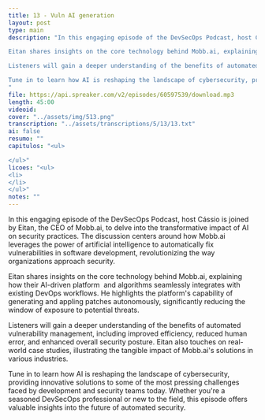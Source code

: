 ```yaml
---
title: 13 - Vuln AI generation
layout: post
type: main
description: "In this engaging episode of the DevSecOps Podcast, host Cássio is joined by Eitan, the CEO of Mobb.ai, to delve into the transformative impact of AI on security practices. The discussion centers around how Mobb.ai leverages the power of artificial intelligence to automatically fix vulnerabilities in software development, revolutionizing the way organizations approach security.

Eitan shares insights on the core technology behind Mobb.ai, explaining how their AI-driven platform  and algorithms seamlessly integrates with existing DevOps workflows. He highlights the platform's capability of generating and appling patches autonomously, significantly reducing the window of exposure to potential threats.

Listeners will gain a deeper understanding of the benefits of automated vulnerability management, including improved efficiency, reduced human error, and enhanced overall security posture. Eitan also touches on real-world case studies, illustrating the tangible impact of Mobb.ai's solutions in various industries.

Tune in to learn how AI is reshaping the landscape of cybersecurity, providing innovative solutions to some of the most pressing challenges faced by development and security teams today. Whether you're a seasoned DevSecOps professional or new to the field, this episode offers valuable insights into the future of automated security.
"
file: https://api.spreaker.com/v2/episodes/60597539/download.mp3
length: 45:00
videoid: 
cover: "../assets/img/513.png"
transcription: "../assets/transcriptions/5/13/13.txt"
ai: false
resumo: ""
capitulos: "<ul>

</ul>"
licoes: "<ul>
<li>
</li>
</ul>"
notes: ""
---
```


In this engaging episode of the DevSecOps Podcast, host Cássio is joined by Eitan, the CEO of Mobb.ai, to delve into the transformative impact of AI on security practices. The discussion centers around how Mobb.ai leverages the power of artificial intelligence to automatically fix vulnerabilities in software development, revolutionizing the way organizations approach security.

Eitan shares insights on the core technology behind Mobb.ai, explaining how their AI-driven platform  and algorithms seamlessly integrates with existing DevOps workflows. He highlights the platform's capability of generating and appling patches autonomously, significantly reducing the window of exposure to potential threats.

Listeners will gain a deeper understanding of the benefits of automated vulnerability management, including improved efficiency, reduced human error, and enhanced overall security posture. Eitan also touches on real-world case studies, illustrating the tangible impact of Mobb.ai's solutions in various industries.

Tune in to learn how AI is reshaping the landscape of cybersecurity, providing innovative solutions to some of the most pressing challenges faced by development and security teams today. Whether you're a seasoned DevSecOps professional or new to the field, this episode offers valuable insights into the future of automated security.